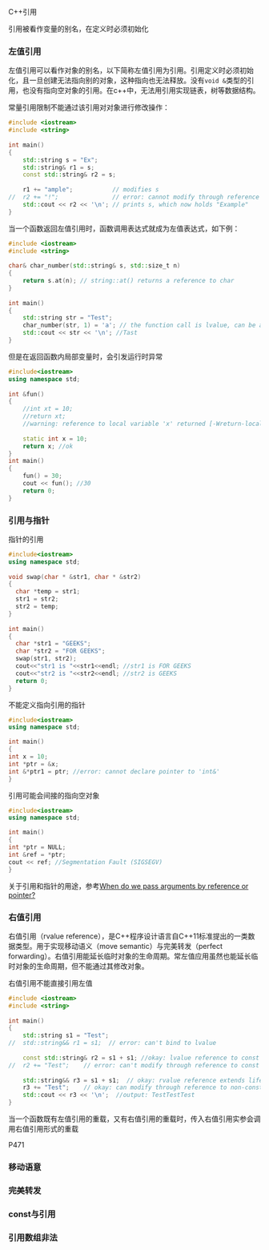 C++引用

引用被看作变量的别名，在定义时必须初始化

### 左值引用

左值引用可以看作对象的别名，以下简称左值引用为引用。引用定义时必须初始化，且一旦创建无法指向别的对象，这种指向也无法释放。没有`void &`类型的引用，也没有指向空对象的引用。在c++中，无法用引用实现链表，树等数据结构。

常量引用限制不能通过该引用对对象进行修改操作：

```c++
#include <iostream>
#include <string>
 
int main()
{
    std::string s = "Ex";
    std::string& r1 = s;
    const std::string& r2 = s;
 
    r1 += "ample";           // modifies s
//  r2 += "!";               // error: cannot modify through reference to const
    std::cout << r2 << '\n'; // prints s, which now holds "Example"
}
```

当一个函数返回左值引用时，函数调用表达式就成为左值表达式，如下例：

```c++
#include <iostream>
#include <string>
 
char& char_number(std::string& s, std::size_t n)
{
    return s.at(n); // string::at() returns a reference to char
}
 
int main()
{
    std::string str = "Test";
    char_number(str, 1) = 'a'; // the function call is lvalue, can be assigned to
    std::cout << str << '\n'; //Tast
}
```

但是在返回函数内局部变量时，会引发运行时异常

```c++
#include<iostream>
using namespace std;
 
int &fun()
{
    //int xt = 10;
    //return xt;  
    //warning: reference to local variable 'x' returned [-Wreturn-local-addr]
    
    static int x = 10;
    return x; //ok
}
int main()
{
    fun() = 30;
    cout << fun(); //30
    return 0;
}
```

### 引用与指针

指针的引用

```c++
#include<iostream>
using namespace std;
 
void swap(char * &str1, char * &str2)
{
  char *temp = str1;
  str1 = str2;
  str2 = temp;
}
 
int main()
{
  char *str1 = "GEEKS";
  char *str2 = "FOR GEEKS";
  swap(str1, str2);
  cout<<"str1 is "<<str1<<endl; //str1 is FOR GEEKS
  cout<<"str2 is "<<str2<<endl; //str2 is GEEKS
  return 0;
}
```

不能定义指向引用的指针

```c++
#include<iostream>
using namespace std;

int main()
{
int x = 10;
int *ptr = &x;
int &*ptr1 = ptr; //error: cannot declare pointer to 'int&'
}
```

引用可能会间接的指向空对象

```c++
#include<iostream>
using namespace std;

int main()
{
int *ptr = NULL;
int &ref = *ptr;
cout << ref; //Segmentation Fault (SIGSEGV)
}
```

关于引用和指针的用途，参考[When do we pass arguments by reference or pointer?](https://www.geeksforgeeks.org/when-do-we-pass-arguments-by-reference-or-pointer/)

### 右值引用

右值引用（rvalue reference），是C++程序设计语言自C++11标准提出的一类数据类型。用于实现移动语义（move semantic）与完美转发（perfect forwarding）。右值引用能延长临时对象的生命周期。常左值应用虽然也能延长临时对象的生命周期，但不能通过其修改对象。

右值引用不能直接引用左值

```c++
#include <iostream>
#include <string>
 
int main()
{
    std::string s1 = "Test";
//  std::string&& r1 = s1;  // error: can't bind to lvalue
 
    const std::string& r2 = s1 + s1; //okay: lvalue reference to const extends lifetime
//  r2 += "Test";    // error: can't modify through reference to const
 
    std::string&& r3 = s1 + s1;  // okay: rvalue reference extends lifetime
    r3 += "Test";    // okay: can modify through reference to non-const
    std::cout << r3 << '\n';  //output: TestTestTest
}
```

当一个函数既有左值引用的重载，又有右值引用的重载时，传入右值引用实参会调用右值引用形式的重载



P471

### 移动语意

### 完美转发









### const与引用

### 

### 引用数组非法

